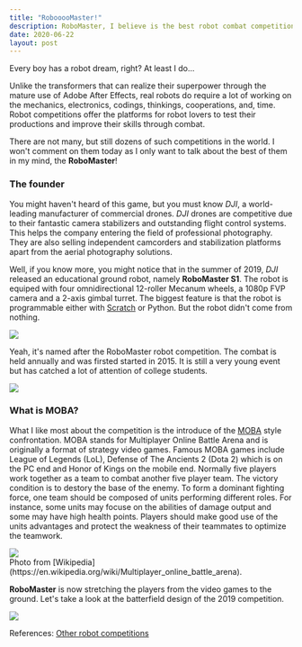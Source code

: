 ```yaml
---
title: "RobooooMaster!"
description: RoboMaster, I believe is the best robot combat competition in the world!
date: 2020-06-22
layout: post
---
```

Every boy has a robot dream, right? At least I do...

Unlike the transformers that can realize their superpower through the mature use of Adobe After Effects, real robots do require a lot of working on the mechanics, electronics, codings, thinkings, cooperations, and, time. Robot competitions offer the platforms for robot lovers to test their productions and improve their skills through combat.

There are not many, but still dozens of such competitions in the world. I won't comment on them today as I only want to talk about the best of them in my mind, the **RoboMaster**!

### The founder

You might haven't heard of this game, but you must know *DJI*, a world-leading manufacturer of commercial drones. *DJI* drones are competitive due to their fantastic camera stabilizers and outstanding flight control systems. This helps the company entering the field of professional photography. They are also selling independent camcorders and stabilization platforms apart from the aerial photography solutions.

Well, if you know more, you might notice that in the summer of 2019, *DJI* released an educational ground robot, namely **RoboMaster S1**. The robot is equiped with four omnidirectional 12-roller Mecanum wheels, a 1080p FVP camera and a 2-axis gimbal turret. The biggest feature is that the robot is programmable either with [ Scratch](https://en.wikipedia.org/wiki/Scratch_(programming_language)) or Python. But the robot didn't come from nothing.

<div class="row mt-3">
    <div class="col-sm mt-3 mt-md-0">
        <img class="img-fluid rounded z-depth-1" src="https://cyltca.db.files.1drv.com/y4madFXw_NqRAdZ22_yH2WqCJLwDkcDkaR5d8MFtQaV1lnqkkczS6CdsO02n0t1QQFH5k1plihhKZnYVwiGM2OvSj4pXdUVWzspi5P-_n-x80UyI9fkR0HV9KdDinpfVFDxBE0hBkEZDI-B-gtYMZ8Li41vZk3ykLcbuKoQleYKmONRkym6Q0ae8j0P8YJwAlSAjuzO_9Ma3fIDsI5f-GptTQ?width=770&height=462&cropmode=none">
    </div>
</div>

Yeah, it's named after the RoboMaster robot competition. The combat is held annually and was firsted started in 2015. It is still a very young event but has catched a lot of attention of college students.

<div class="row mt-3">
    <div class="col-sm mt-3 mt-md-0">
        <img class="img-fluid rounded z-depth-1" src="https://cylsca.db.files.1drv.com/y4m7EYEcI-b0XF02nzrACYGHQwID9d0j-hv_zUSwU2f9wX9sUj-5atPKKSbjwVSdYQftYDfOEfz81CGYBMXatAew-X6EiKqNtwoh8J_pE0XZP3dZRP1ngrzer59nATlxHwHQOkL5y14ZdeA764sodeI_sFPIIAZ2lmWOUboAxYbGm7VKqgqGksjMkNaK-Q6cEPpXkDrLVwIwYLhG1ob5QQKaw?width=1024&height=262&cropmode=none">
    </div>
</div>

### What is MOBA?
What I like most about the competition is the introduce of the [MOBA](https://en.wikipedia.org/wiki/Multiplayer_online_battle_arena) style confrontation. MOBA stands for Multiplayer Online Battle Arena and is originally a format of strategy video games. Famous MOBA games include League of Legends (LoL), Defense of The Ancients 2 (Dota 2) which is on the PC end and Honor of Kings on the mobile end. Normally five players work together as a team to combat another five player team. The victory condition is to destory the base of the enemy. To form a dominant fighting force, one team should be composed of units performing different roles. For instance, some units may focuse on the abilities of damage output and some may have high health points. Players should make good use of the units advantages and protect the weakness of their teammates to optimize the teamwork.

<div class="row mt-3">
    <div class="col-sm mt-3 mt-md-0">
        <img class="img-fluid rounded z-depth-1" src="https://cil1ca.db.files.1drv.com/y4mvUUZlk2lizG4w68pVnyYHSru4qG5ir-ayCv0jaxjm2UWemd4ldTtIUEQZED-vP6QLkMPeXZ9C_vVIH3kmsXUyfjCXoSmhVgUXsZbJZ1UsvDdV-bx3kwb2F_PG6r3UZvNeYn4TD121opb4P1AUiNj1Qwe3qQrwlxmz1W-x4f-O0cjYBBlmukI7jdHio75_LaVuQ83kS0gpe3ia36_6tHhqg?width=1024&height=334&cropmode=none">
    </div>
</div>
<div class="caption">
    Photo from [Wikipedia](https://en.wikipedia.org/wiki/Multiplayer_online_battle_arena).
</div>

**RoboMaster** is now stretching the players from the video games to the ground. Let's take a look at the batterfield design of the 2019 competition.

<div class="row mt-3">
    <div class="col-sm mt-3 mt-md-0">
        <img class="img-fluid rounded z-depth-1" src="https://cyl6ca.db.files.1drv.com/y4meMH-g-BHnRE7H-VCFjUmalBEv4d44DWbgKbCHbN7-nQPJu6eRB7ZQ2C8KnN89Nt3Fl9V2wd8TwyET56Q0Da_N0dGriejeqThd7rzCYzZoZqIuFaTwNdt4WqmHnwnP9MSG1iEUqKaDVL6clQDcJhDWeE_mpa6AIA1vpdoP8pGccVuoHdoyHv5mGgzBhQCWq0glAWiMnQi6m8ykhg1rMRu-A?width=1024&height=318&cropmode=none">
    </div>
</div>

References: [Other robot competitions](https://en.wikipedia.org/wiki/Robot_competition)